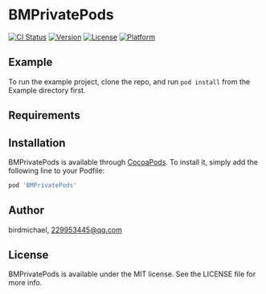# BMPrivatePods

[![CI Status](https://img.shields.io/travis/birdmichael/BMPrivatePods.svg?style=flat)](https://travis-ci.org/birdmichael/BMPrivatePods)
[![Version](https://img.shields.io/cocoapods/v/BMPrivatePods.svg?style=flat)](https://cocoapods.org/pods/BMPrivatePods)
[![License](https://img.shields.io/cocoapods/l/BMPrivatePods.svg?style=flat)](https://cocoapods.org/pods/BMPrivatePods)
[![Platform](https://img.shields.io/cocoapods/p/BMPrivatePods.svg?style=flat)](https://cocoapods.org/pods/BMPrivatePods)

## Example

To run the example project, clone the repo, and run `pod install` from the Example directory first.

## Requirements

## Installation

BMPrivatePods is available through [CocoaPods](https://cocoapods.org). To install
it, simply add the following line to your Podfile:

```ruby
pod 'BMPrivatePods'
```

## Author

birdmichael, 229953445@qq.com

## License

BMPrivatePods is available under the MIT license. See the LICENSE file for more info.


